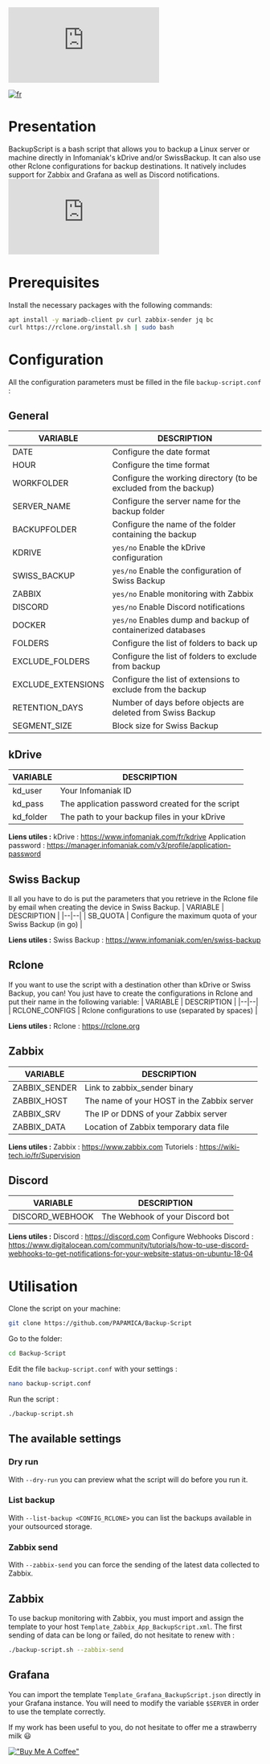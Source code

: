 
![Backup Script](https://send.papamica.fr/f.php?h=3Ms9ymej&p=1)

[![fr](https://img.shields.io/badge/lang-fr-blue.svg)](https://github.com/PAPAMICA/Backup-Script/blob/master/README_FR.md)

# Presentation
BackupScript is a bash script that allows you to backup a Linux server or machine directly in Infomaniak's kDrive and/or SwissBackup. It can also use other Rclone configurations for backup destinations.
It natively includes support for Zabbix and Grafana as well as Discord notifications.
![Dashboard Grafana](https://send.papamica.fr/f.php?h=0eBOcqx2&p=1)

# Prerequisites
Install the necessary packages with the following commands:
```sh
apt install -y mariadb-client pv curl zabbix-sender jq bc
curl https://rclone.org/install.sh | sudo bash
```
# Configuration
All the configuration parameters must be filled in the file `backup-script.conf` :

## General
| VARIABLE | DESCRIPTION |
|--|--|
| DATE | Configure the date format |
| HOUR | Configure the time format |
| WORKFOLDER | Configure the working directory (to be excluded from the backup) |
| SERVER_NAME | Configure the server name for the backup folder |
| BACKUPFOLDER | Configure the name of the folder containing the backup |
| KDRIVE | `yes/no` Enable the kDrive configuration |
| SWISS_BACKUP | `yes/no` Enable the configuration of Swiss Backup |
| ZABBIX | `yes/no` Enable monitoring with Zabbix |
| DISCORD |  `yes/no` Enable Discord notifications |
| DOCKER | `yes/no` Enables dump and backup of containerized databases |
| FOLDERS | Configure the list of folders to back up |
| EXCLUDE_FOLDERS | Configure the list of folders to exclude from backup |
| EXCLUDE_EXTENSIONS | Configure the list of extensions to exclude from the backup |
| RETENTION_DAYS | Number of days before objects are deleted from Swiss Backup |
| SEGMENT_SIZE | Block size for Swiss Backup |

## kDrive
| VARIABLE | DESCRIPTION |
|--|--|
| kd_user | Your Infomaniak ID |
| kd_pass | The application password created for the script |
| kd_folder | The path to your backup files in your kDrive |

**Liens utiles :**
kDrive : https://www.infomaniak.com/fr/kdrive
Application password : https://manager.infomaniak.com/v3/profile/application-password

## Swiss Backup
Il all you have to do is put the parameters that you retrieve in the Rclone file by email when creating the device in Swiss Backup.
| VARIABLE | DESCRIPTION |
|--|--|
| SB_QUOTA | Configure the maximum quota of your Swiss Backup (in go) |

**Liens utiles :**
Swiss Backup : https://www.infomaniak.com/en/swiss-backup

## Rclone
If you want to use the script with a destination other than kDrive or Swiss Backup, you can! You just have to create the configurations in Rclone and put their name in the following variable:
| VARIABLE | DESCRIPTION |
|--|--|
| RCLONE_CONFIGS | Rclone configurations to use (separated by spaces) |

**Liens utiles :**
Rclone : https://rclone.org

## Zabbix
| VARIABLE | DESCRIPTION |
|--|--|
| ZABBIX_SENDER | Link to zabbix_sender binary |
| ZABBIX_HOST | The name of your HOST in the Zabbix server |
| ZABBIX_SRV | The IP or DDNS of your Zabbix server |
| ZABBIX_DATA | Location of Zabbix temporary data file |

**Liens utiles :**
Zabbix : https://www.zabbix.com
Tutoriels : https://wiki-tech.io/fr/Supervision

## Discord
| VARIABLE | DESCRIPTION |
|--|--|
| DISCORD_WEBHOOK | The Webhook of your Discord bot |

**Liens utiles :**
Discord : https://discord.com
Configure Webhooks Discord : https://www.digitalocean.com/community/tutorials/how-to-use-discord-webhooks-to-get-notifications-for-your-website-status-on-ubuntu-18-04

# Utilisation
Clone the script on your machine: 
```sh
git clone https://github.com/PAPAMICA/Backup-Script
```
Go to the folder:
```sh
cd Backup-Script
```
Edit the file `backup-script.conf` with your settings :
```sh
nano backup-script.conf
```
Run the script :
```sh
./backup-script.sh
```

## The available settings
### Dry run
With  `--dry-run` you can preview what the script will do before you run it.
### List backup
With `--list-backup <CONFIG_RCLONE>` you can list the backups available in your outsourced storage.
### Zabbix send
With `--zabbix-send` you can force the sending of the latest data collected to Zabbix.

## Zabbix
To use backup monitoring with Zabbix, you must import and assign the template to your host `Template_Zabbix_App_BackupScript.xml`.
The first sending of data can be long or failed, do not hesitate to renew with :
```sh
./backup-script.sh --zabbix-send
```
## Grafana
You can import the template `Template_Grafana_BackupScript.json` directly in your Grafana instance.
You will need to modify the variable `$SERVER` in order to use the template correctly.


If my work has been useful to you, do not hesitate to offer me a strawberry milk 😃

[!["Buy Me A Coffee"](https://www.buymeacoffee.com/assets/img/custom_images/orange_img.png)](https://www.buymeacoffee.com/PAPAMICA)
